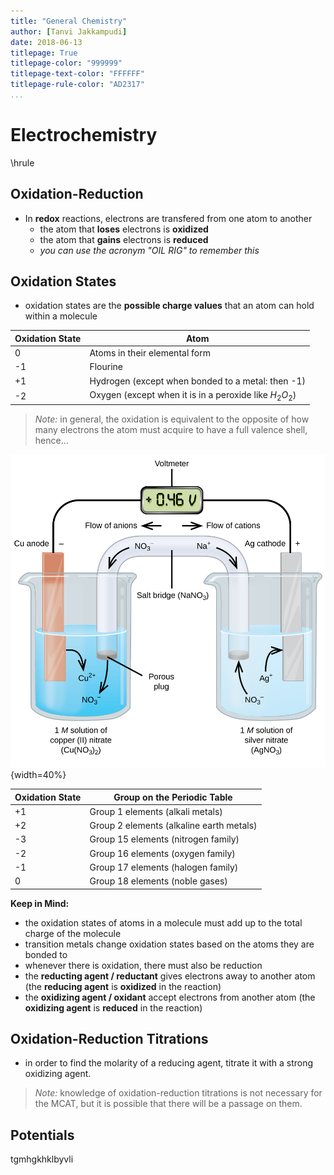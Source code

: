 ```yaml
---
title: "General Chemistry"
author: [Tanvi Jakkampudi]
date: 2018-06-13
titlepage: True
titlepage-color: "999999"
titlepage-text-color: "FFFFFF"
titlepage-rule-color: "AD2317"
...
```




# Electrochemistry

\hrule

## Oxidation-Reduction

* In **redox** reactions, electrons are transfered from one atom to another
    * the atom that **loses** electrons is **oxidized**
    * the atom that **gains** electrons is **reduced**
    * *you can use the acronym "OIL RIG" to remember this*

## Oxidation States

* oxidation states are the **possible charge values** that an atom can hold within a molecule

| Oxidation State | Atom                                                   |
|-----------------|--------------------------------------------------------|
| 0               | Atoms in their elemental form                          |
| -1              | Flourine                                               |
| +1              | Hydrogen (except when bonded to a metal: then -1)      |
| -2              | Oxygen (except when it is in a peroxide like $H_2O_2$) |

> *Note:* in general, the oxidation is equivalent to the opposite of how many electrons the atom must acquire to have a full valence shell, hence...

![Galvanic Cell](Cell.jpg){width=40%}

| Oxidation State | Group on the Periodic Table              |
|-----------------|------------------------------------------|
| +1              | Group 1 elements (alkali metals)         |
| +2              | Group 2 elements (alkaline earth metals) |
| -3              | Group 15 elements (nitrogen family)      |
| -2              | Group 16 elements (oxygen family)        |
| -1              | Group 17 elements (halogen family)       |
| 0               | Group 18 elements (noble gases)          |
 **Keep in Mind:**

 * the oxidation states of atoms in a molecule must add up to the total charge of the molecule
 * transition metals change oxidation states based on the atoms they are bonded to
 * whenever there is oxidation, there must also be reduction
 * the **reducting agent / reductant** gives electrons away to another atom (the **reducing agent** is **oxidized** in the reaction)
 * the **oxidizing agent / oxidant** accept electrons from another atom (the **oxidizing agent** is **reduced** in the reaction)

## Oxidation-Reduction Titrations

* in order to find the molarity of a reducing agent, titrate it with a strong oxidizing agent.

> *Note:* knowledge of oxidation-reduction titrations is not necessary for the MCAT, but it is possible that there will be a passage on them.

## Potentials


tgmhgkhklbyvli



